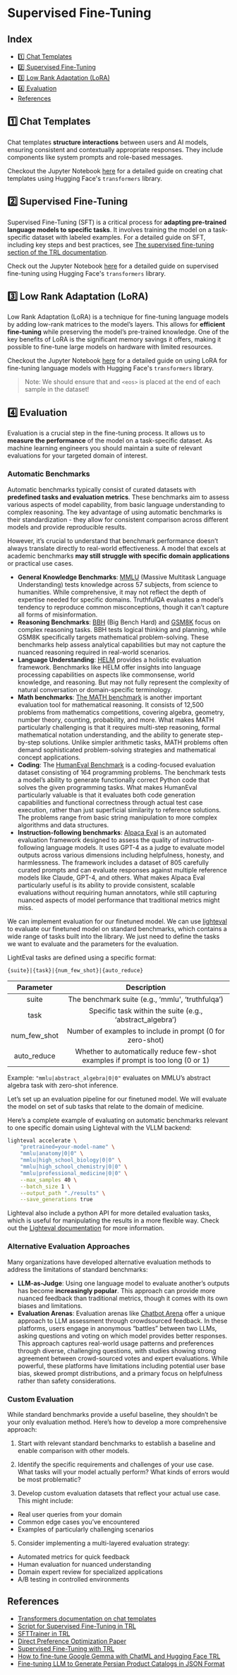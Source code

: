# Supervised Fine-Tuning

## Index

- [1️⃣ Chat Templates](#1️⃣-chat-templates)
- [2️⃣ Supervised Fine-Tuning](#2️⃣-supervised-fine-tuning)
- [3️⃣ Low Rank Adaptation (LoRA)](#3️⃣-low-rank-adaptation-lora)
- [4️⃣ Evaluation](#4️⃣-evaluation)
- [References](#references)

## 1️⃣ Chat Templates

Chat templates **structure interactions** between users and AI models, ensuring consistent and contextually appropriate responses. They include components like system prompts and role-based messages.

Checkout the Jupyter Notebook [here](chat_templates.ipynb) for a detailed guide on creating chat templates using Hugging Face's `transformers` library.

## 2️⃣ Supervised Fine-Tuning

Supervised Fine-Tuning (SFT) is a critical process for **adapting pre-trained language models to specific tasks**. It involves training the model on a task-specific dataset with labeled examples. For a detailed guide on SFT, including key steps and best practices, see [The supervised fine-tuning section of the TRL documentation](https://huggingface.co/docs/trl/en/sft_trainer).

Check out the Jupyter Notebook [here](sfttrainer.ipynb) for a detailed guide on supervised fine-tuning using Hugging Face's `transformers` library.


## 3️⃣ Low Rank Adaptation (LoRA)

Low Rank Adaptation (LoRA) is a technique for fine-tuning language models by adding low-rank matrices to the model’s layers. This allows for **efficient fine-tuning** while preserving the model’s pre-trained knowledge. One of the key benefits of LoRA is the significant memory savings it offers, making it possible to fine-tune large models on hardware with limited resources.

Checkout the Jupyter Notebook [here](lora.ipynb) for a detailed guide on using LoRA for fine-tuning language models with Hugging Face's `transformers` library.

> Note: We should ensure that and `<eos>` is placed at the end of each sample in the dataset!


## 4️⃣ Evaluation

Evaluation is a crucial step in the fine-tuning process. It allows us to **measure the performance** of the model on a task-specific dataset. As machine learning engineers you should maintain a suite of relevant evaluations for your targeted domain of interest.

### Automatic Benchmarks

Automatic benchmarks typically consist of curated datasets with **predefined tasks and evaluation metrics**. These benchmarks aim to assess various aspects of model capability, from basic language understanding to complex reasoning. The key advantage of using automatic benchmarks is their standardization - they allow for consistent comparison across different models and provide reproducible results.

However, it’s crucial to understand that benchmark performance doesn’t always translate directly to real-world effectiveness. A model that excels at academic benchmarks **may still struggle with specific domain applications** or practical use cases.

- **General Knowledge Benchmarks**: [MMLU](https://huggingface.co/datasets/cais/mmlu) (Massive Multitask Language Understanding) tests knowledge across 57 subjects, from science to humanities. While comprehensive, it may not reflect the depth of expertise needed for specific domains. TruthfulQA evaluates a model’s tendency to reproduce common misconceptions, though it can’t capture all forms of misinformation.
- **Reasoning Benchmarks**: [BBH](https://huggingface.co/datasets/lukaemon/bbh) (Big Bench Hard) and [GSM8K](https://huggingface.co/datasets/openai/gsm8k) focus on complex reasoning tasks. BBH tests logical thinking and planning, while GSM8K specifically targets mathematical problem-solving. These benchmarks help assess analytical capabilities but may not capture the nuanced reasoning required in real-world scenarios.
- **Language Understanding**: [HELM](https://github.com/stanford-crfm/helm) provides a holistic evaluation framework. Benchmarks like HELM offer insights into language processing capabilities on aspects like commonsense, world knowledge, and reasoning. But may not fully represent the complexity of natural conversation or domain-specific terminology.
- **Math benchmarks**: [The MATH benchmark](https://huggingface.co/papers/2103.03874) is another important evaluation tool for mathematical reasoning. It consists of 12,500 problems from mathematics competitions, covering algebra, geometry, number theory, counting, probability, and more. What makes MATH particularly challenging is that it requires multi-step reasoning, formal mathematical notation understanding, and the ability to generate step-by-step solutions. Unlike simpler arithmetic tasks, MATH problems often demand sophisticated problem-solving strategies and mathematical concept applications.
- **Coding**: The [HumanEval Benchmark](https://github.com/openai/human-eval) is a coding-focused evaluation dataset consisting of 164 programming problems. The benchmark tests a model’s ability to generate functionally correct Python code that solves the given programming tasks. What makes HumanEval particularly valuable is that it evaluates both code generation capabilities and functional correctness through actual test case execution, rather than just superficial similarity to reference solutions. The problems range from basic string manipulation to more complex algorithms and data structures.
- **Instruction-following benchmarks**: [Alpaca Eval](https://tatsu-lab.github.io/alpaca_eval/) is an automated evaluation framework designed to assess the quality of instruction-following language models. It uses GPT-4 as a judge to evaluate model outputs across various dimensions including helpfulness, honesty, and harmlessness. The framework includes a dataset of 805 carefully curated prompts and can evaluate responses against multiple reference models like Claude, GPT-4, and others. What makes Alpaca Eval particularly useful is its ability to provide consistent, scalable evaluations without requiring human annotators, while still capturing nuanced aspects of model performance that traditional metrics might miss.

We can implement evaluation for our finetuned model. We can use [lighteval](https://github.com/huggingface/lighteval) to evaluate our finetuned model on standard benchmarks, which contains a wide range of tasks built into the library. We just need to define the tasks we want to evaluate and the parameters for the evaluation.

LightEval tasks are defined using a specific format:

```
{suite}|{task}|{num_few_shot}|{auto_reduce}
```

|   Parameter  |                                    Description                                   |
|:------------:|:--------------------------------------------------------------------------------:|
| suite        | The benchmark suite (e.g., ‘mmlu’, ‘truthfulqa’)                                 |
| task         | Specific task within the suite (e.g., ‘abstract_algebra’)                        |
| num_few_shot | Number of examples to include in prompt (0 for zero-shot)                        |
| auto_reduce  | Whether to automatically reduce few-shot examples if prompt is too long (0 or 1) |

Example: `"mmlu|abstract_algebra|0|0"` evaluates on MMLU’s abstract algebra task with zero-shot inference.


Let’s set up an evaluation pipeline for our finetuned model. We will evaluate the model on set of sub tasks that relate to the domain of medicine.

Here’s a complete example of evaluating on automatic benchmarks relevant to one specific domain using Lighteval with the VLLM backend:

```bash
lighteval accelerate \
    "pretrained=your-model-name" \
    "mmlu|anatomy|0|0" \
    "mmlu|high_school_biology|0|0" \
    "mmlu|high_school_chemistry|0|0" \
    "mmlu|professional_medicine|0|0" \
    --max_samples 40 \
    --batch_size 1 \
    --output_path "./results" \
    --save_generations true
```

Lighteval also include a python API for more detailed evaluation tasks, which is useful for manipulating the results in a more flexible way. Check out the [Lighteval documentation](https://huggingface.co/docs/lighteval/using-the-python-api) for more information.


### Alternative Evaluation Approaches

Many organizations have developed alternative evaluation methods to address the limitations of standard benchmarks:

- **LLM-as-Judge**: Using one language model to evaluate another’s outputs has become **increasingly popular**. This approach can provide more nuanced feedback than traditional metrics, though it comes with its own biases and limitations.
- **Evaluation Arenas**: Evaluation arenas like [Chatbot Arena](https://lmarena.ai/) offer a unique approach to LLM assessment through crowdsourced feedback. In these platforms, users engage in anonymous “battles” between two LLMs, asking questions and voting on which model provides better responses. This approach captures real-world usage patterns and preferences through diverse, challenging questions, with studies showing strong agreement between crowd-sourced votes and expert evaluations. While powerful, these platforms have limitations including potential user base bias, skewed prompt distributions, and a primary focus on helpfulness rather than safety considerations.


### Custom Evaluation

While standard benchmarks provide a useful baseline, they shouldn’t be your only evaluation method. Here’s how to develop a more comprehensive approach:

1. Start with relevant standard benchmarks to establish a baseline and enable comparison with other models.

2. Identify the specific requirements and challenges of your use case. What tasks will your model actually perform? What kinds of errors would be most problematic?

4. Develop custom evaluation datasets that reflect your actual use case. This might include:
  - Real user queries from your domain
  - Common edge cases you’ve encountered
  - Examples of particularly challenging scenarios

5. Consider implementing a multi-layered evaluation strategy:
  - Automated metrics for quick feedback
  - Human evaluation for nuanced understanding
  - Domain expert review for specialized applications
  - A/B testing in controlled environments



## References

- [Transformers documentation on chat templates](https://huggingface.co/docs/transformers/main/en/chat_templating)
- [Script for Supervised Fine-Tuning in TRL](https://github.com/huggingface/trl/blob/main/examples/scripts/sft.py)
- [SFTTrainer in TRL](https://huggingface.co/docs/trl/main/en/sft_trainer)
- [Direct Preference Optimization Paper](https://arxiv.org/abs/2305.18290)
- [Supervised Fine-Tuning with TRL](https://huggingface.co/docs/trl/main/en/tutorials/supervised_finetuning)
- [How to fine-tune Google Gemma with ChatML and Hugging Face TRL](https://github.com/huggingface/alignment-handbook)
- [Fine-tuning LLM to Generate Persian Product Catalogs in JSON Format](https://huggingface.co/learn/cookbook/en/fine_tuning_llm_to_generate_persian_product_catalogs_in_json_format)